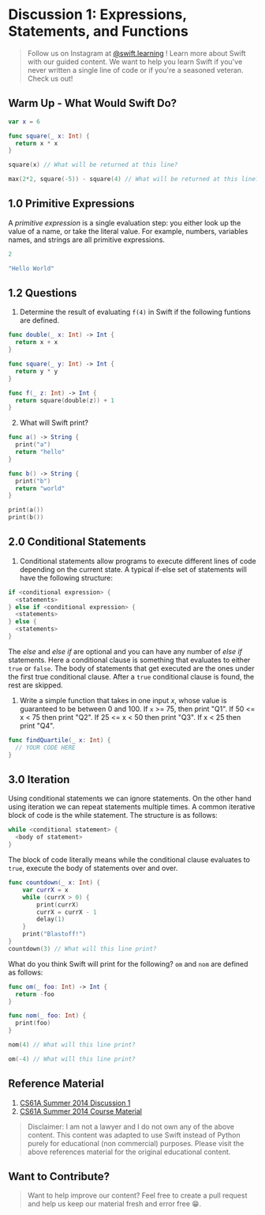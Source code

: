# Discussion 1: Expressions, Statements, and Functions

> Follow us on Instagram at [@swift.learning](https://www.instagram.com/swift.learning/) !  Learn more about Swift with our guided content. We want to help you learn Swift if you've never written a single line of code or if you're a seasoned veteran.  Check us out!

## Warm Up - What Would Swift Do?

```swift
var x = 6

func square(_ x: Int) {
  return x * x
}

square(x) // What will be returned at this line?

max(2*2, square(-5)) - square(4) // What will be returned at this line?
```

## 1.0 Primitive Expressions

A *primitive expression* is a single evaluation step: you either look up the value of a name, or take the literal value.  For example, numbers, variables names, and strings are all primitive expressions.

```swift
2

"Hello World"
```

## 1.2 Questions

1. Determine the result of evaluating `f(4)` in Swift if the following funtions are defined.

```swift
func double(_ x: Int) -> Int {
  return x + x
}

func square(_ y: Int) -> Int {
  return y * y
}

func f(_ z: Int) -> Int {
  return square(double(z)) + 1
}
```

2. What will Swift print?

```swift
func a() -> String {
  print("a")
  return "hello"
}

func b() -> String {
  print("b")
  return "world"
}

print(a())
print(b())
```

## 2.0 Conditional Statements

1. Conditional statements allow programs to execute different lines of code depending on the current state.  A typical if-else
 set of statements will have the following structure:
```swift
if <conditional expression> {
  <statements>
} else if <conditional expression> {
  <statements>
} else {
  <statements>
}
```

The *else* and *else if* are optional and you can have any number of *else if* statements.  Here a conditional clause is something that evaluates to either `true` or `false`.  The body of statements that get executed are the ones under the first true conditional clause.  After a `true` conditional clause is found, the rest are skipped.

1. Write a simple function that takes in one input *x*, whose value is guaranteed to be between 0 and 100.  If `x` >= 75, then print "Q1".  If 50 <= x < 75 then print "Q2".  If 25 <= x < 50 then print "Q3".  If x < 25 then print "Q4".

```swift
func findQuartile(_ x: Int) {
  // YOUR CODE HERE
}
```

## 3.0 Iteration

Using conditional statements we can ignore statements.  On the other hand using iteration we can repeat statements multiple times.  A common iterative block of code is the while statement.  The structure is as follows:

```swift
while <conditional statement> {
  <body of statement>
}
```

The block of code literally means while the conditional clause evaluates to `true`, execute the body of statements over and over.

```swift
func countdown(_ x: Int) {
    var currX = x
    while (currX > 0) {
        print(currX)
        currX = currX - 1
        delay(1)
    }
    print("Blastoff!")
}
countdown(3) // What will this line print?
```

What do you think Swift will print for the following? `om` and `nom` are defined as follows:

```swift
func om(_ foo: Int) -> Int {
  return -foo
}

func nom(_ foo: Int) {
  print(foo)
}

nom(4) // What will this line print?

om(-4) // What will this line print?
```

## Reference Material

1. [CS61A Summer 2014 Discussion 1](http://www-inst.eecs.berkeley.edu/~cs61a/su14/discussion/discussion01/discussion01.pdf)
2. [CS61A Summer 2014 Course Material](http://www-inst.eecs.berkeley.edu/~cs61a/su14/)

> Disclaimer:  I am not a lawyer and I do not own any of the above content. This content was adapted to use Swift instead of Python purely for educational (non commercial) purposes. Please visit the above references material for the original educational content.

## Want to Contribute?

> Want to help improve our content? Feel free to create a pull request and help us keep our material fresh and error free 😁.
